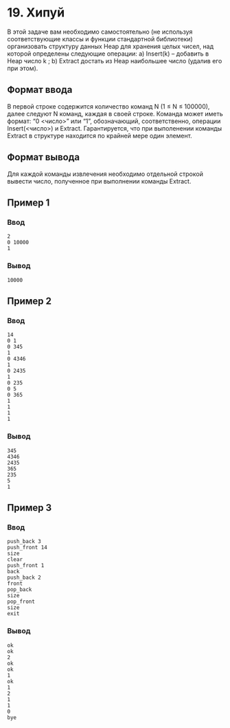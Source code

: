 # 19. Хипуй

В этой задаче вам необходимо самостоятельно (не используя соответствующие классы и функции стандартной библиотеки)
организовать структуру данных Heap для хранения целых чисел, над которой определены следующие операции: a) Insert(k) –
добавить в Heap число k ; b) Extract достать из Heap наибольшее число (удалив его при этом).

## Формат ввода

В первой строке содержится количество команд N (1 ≤ N ≤ 100000), далее следуют N команд, каждая в своей строке. Команда
может иметь формат: “0 <число>” или “1”, обозначающий, соответственно, операции Insert(<число>) и Extract.
Гарантируется, что при выполенении команды Extract в структуре находится по крайней мере один элемент.

## Формат вывода

Для каждой команды извлечения необходимо отдельной строкой вывести число, полученное при выполнении команды Extract.

## Пример 1

### Ввод

    2
    0 10000
    1

### Вывод

    10000

## Пример 2

### Ввод

    14
    0 1
    0 345
    1
    0 4346
    1
    0 2435
    1
    0 235
    0 5
    0 365
    1
    1
    1
    1

### Вывод

    345
    4346
    2435
    365
    235
    5
    1

## Пример 3

### Ввод

    push_back 3
    push_front 14
    size
    clear
    push_front 1
    back
    push_back 2
    front
    pop_back
    size
    pop_front
    size
    exit

### Вывод

    ok
    ok
    2
    ok
    ok
    1
    ok
    1
    2
    1
    1
    0
    bye



